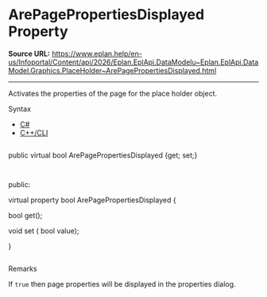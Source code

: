 # ArePagePropertiesDisplayed Property

**Source URL:** https://www.eplan.help/en-us/Infoportal/Content/api/2026/Eplan.EplApi.DataModelu~Eplan.EplApi.DataModel.Graphics.PlaceHolder~ArePagePropertiesDisplayed.html

---

Activates the properties of the page for the place holder object.

Syntax

- [C#](#i-syntax-CS)
- [C++/CLI](#i-syntax-CPP2005)

```
```
public virtual bool ArePagePropertiesDisplayed {get; set;}
```
```

```
```
public:

virtual property bool ArePagePropertiesDisplayed {

   bool get();

   void set (    bool value);

}
```
```

Remarks

If `true` then page properties will be displayed in the properties dialog.
